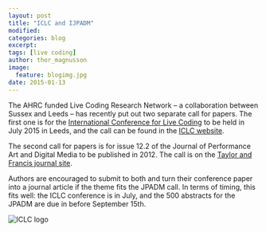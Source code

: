 ```yaml
---
layout: post
title: "ICLC and IJPADM"
modified:
categories: blog
excerpt:
tags: [live coding]
author: thor_magnusson
image:
  feature: blogimg.jpg
date: 2015-01-13
---
```


The AHRC funded Live Coding Research Network – a collaboration between Sussex and Leeds – has recently put out two separate call for papers. The first one is for the [International Conference for Live Coding](http://iclc.livecodenetwork.org/) to be held in July 2015 in Leeds, and the call can be found in the [ICLC website](http://iclc.livecodenetwork.org/cfp.html).

The second call for papers is for issue 12.2 of the Journal of Performance Art and Digital Media to be published in 2012. The call is on the [Taylor and Francis journal site](http://explore.tandfonline.com/cfp/ah/performance-arts-and-digital-media-call-for-papers).

Authors are encouraged to submit to both and turn their conference paper into a journal article if the theme fits the JPADM call. In terms of timing, this fits well: the ICLC conference is in July, and the 500 abstracts for the JPADM are due in before September 15th.

![ICLC logo]( {{site.url}}/images/ICLC_logo.jpg)
